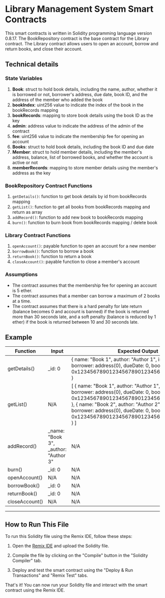 # Library Management System Smart Contracts

This smart contracts is written in Solidity programming language version 0.8.17. The BookRepository contract is the base contract for the Library contract. The Library contract allows users to open an account, borrow and return books, and close their account. 

## Technical details

### State Variables

1. **Book**: struct to hold book details, including the name, author, whether it is borrowed or not, borrower's address, due date, book ID, and the address of the member who added the book
2. **bookIndex**: uint256 value to indicate the index of the book in the bookRecords mapping
3. **bookRecords**: mapping to store book details using the book ID as the key
4. **admin**: address value to indicate the address of the admin of the contract
5. **fee**: uint256 value to indicate the membership fee for opening an account
6. **Books**: struct to hold book details, including the book ID and due date
7. **Member**: struct to hold member details, including the member's address, balance, list of borrowed books, and whether the account is active or not
8. **memberRecords**: mapping to store member details using the member's address as the key

### BookRepository Contract Functions

1. `getDetails()`: function to get book details by id from bookRecords mapping
2. `getList()`: function to get all books from bookRecords mapping and return as array
3. `addRecord()`: function to add new book to bookRecords mapping
4. `burn()`: function to burn book from bookRecords mapping / delete book

### Library Contract Functions

1. `openAccount()`: payable function to open an account for a new member
2. `borrowBook()`: function to borrow a book
3. `returnBook()`: function to return a book
4. `closeAccount()`: payable function to close a member's account


### Assumptions
- The contract assumes that the membership fee for opening an account is 5 ether.
- The contract assumes that a member can borrow a maximum of 2 books at a time.
- The contract assumes that there is a hard penalty for late return (balance becomes 0 and account is banned) if the book is returned more than 30 seconds late, and a soft penalty (balance is reduced by 1 ether) if the book is returned between 10 and 30 seconds late.


## Example
| Function                | Input                                | Expected Output                                                                                                                                                                                                                                                                                                              |
| ----------------------- | ------------------------------------ | ---------------------------------------------------------------------------------------------------------------------------------------------------------------------------------------------------------------------------------------------------------------------------------------------------------------------------- |
| getDetails() | _id: 0                               | { name: "Book 1", author: "Author 1", isBorrowed: false, borrower: address(0), dueDate: 0, bookId: 0, addedBy: 0x1234567890123456789012345678901234567890 }                                                                                                                                                                  |
| getList()               | N/A                                  | [ { name: "Book 1", author: "Author 1", isBorrowed: false, borrower: address(0), dueDate: 0, bookId: 0, addedBy: 0x1234567890123456789012345678901234567890 }, { name: "Book 2", author: "Author 2", isBorrowed: false, borrower: address(0), dueDate: 0, bookId: 1, addedBy: 0x1234567890123456789012345678901234567890 } ] |
| addRecord()             | _name: "Book 3", _author: "Author 3" | N/A                                                                                                                                                                                                                                                                                                                          |
| burn()                  | _id: 0                               | N/A                                                                                                                                                                                                                                                                                                                          |
| openAccount()           | N/A                                  | N/A                                                                                                                                                                                                                                                                                                                          |
| borrowBook()            | _id: 0                               | N/A                                                                                                                                                                                                                                                                                                                          |
| returnBook()            | _id: 0                               | N/A                                                                                                                                                                                                                                                                                                                          |
| closeAccount()          | N/A                                  | N/A                                                                                                                                                                                                                                                                                                                          |


***

## How to Run This File

To run this Solidity file using the Remix IDE, follow these steps:

1. Open the [Remix IDE](https://remix.ethereum.org) and upload the Solidity file.

2. Compile the file by clicking on the "Compile" button in the "Solidity Compiler" tab.

3. Deploy and test the smart contract using the "Deploy & Run Transactions" and "Remix Test" tabs.

That's it! You can now run your Solidity file and interact with the smart contract using the Remix IDE.

